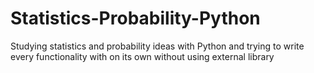 # Statistics-Probability-Python
Studying statistics and probability ideas with Python and trying to write every functionality with on its own without using external library 
